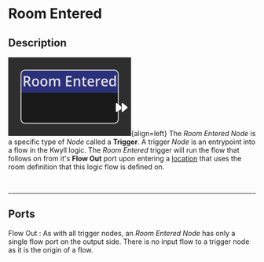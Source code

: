 # Room Entered

## Description

![Room Entered Node](../../assets/nodes/roomentered_node.png){align=left} The
*Room Entered Node* is a specific type of *Node* called a __Trigger__. A trigger
*Node* is an entrypoint into a flow in the Kwyll logic. The *Room Entered* trigger
will run the flow that follows on from it's __Flow Out__ port upon entering a
[location](../../introduction/terminology.md#locations) that uses the room
definition that this logic flow is defined on.  

<br style="clear:left"/>

-------

## Ports

Flow Out
: As with all trigger nodes, an *Room Entered Node* has only a single flow port
  on the output side. There is no input flow to a trigger node as it is
  the origin of a flow.


